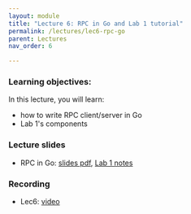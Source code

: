 ```yaml
---
layout: module
title: "Lecture 6: RPC in Go and Lab 1 tutorial"
permalink: /lectures/lec6-rpc-go
parent: Lectures
nav_order: 6

---
```


### Learning objectives:
In this lecture, you will learn:

* how to write RPC client/server in Go
* Lab 1's components


### Lecture slides

* RPC in Go: [slides pdf](/cs4740-fall24/assets/docs/lec6-go-rpc.pdf), 
             [Lab 1 notes](/cs4740-fall24/assets/docs/lab1_arch.pdf)


### Recording

* Lec6: [video](https://edstem.org/us/courses/65103/discussion/5292400)


